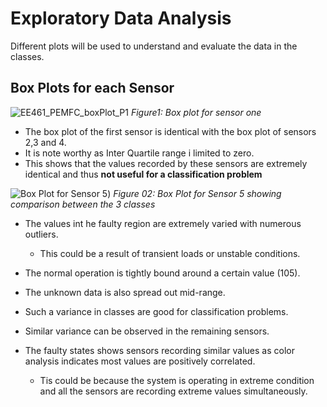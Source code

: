 # Exploratory Data Analysis
Different plots will be used to understand and evaluate the data in the classes.

## Box Plots for each Sensor
![EE461_PEMFC_boxPlot_P1](https://github.com/user-attachments/assets/4e3625a4-157f-4e6a-bf90-1a7c6178b596)
*Figure1: Box plot for sensor one*

- The box plot of the first sensor is identical with the box plot of sensors 2,3 and 4.
- It is note worthy as Inter Quartile range i limited to zero. 
- This shows that the values recorded by these sensors are extremely identical and thus **not useful for a classification problem**

![Box Plot for Sensor 5](https://github.com/user-attachments/assets/543fc4d2-fa5e-4b74-889f-bf7e42f2fc48))
*Figure 02: Box Plot for Sensor 5 showing comparison between the 3 classes*

- The values int he faulty region are extremely varied with numerous outliers.
    - This could be a result of transient loads or unstable conditions.
- The normal operation is tightly bound  around a certain value (105).
- The unknown data is also spread out mid-range.
- Such a variance in classes are good for classification problems.
- Similar variance can  be observed in the remaining sensors.


- The faulty states shows sensors recording similar values as color analysis indicates most values are positively correlated.
    - Tis could be because the system is operating in extreme condition and all the sensors are recording extreme values simultaneously.
